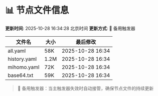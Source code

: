 # 📊 节点文件信息

**更新时间**: 2025-10-28 16:34:28 北京时间
**更新方式**: 🔄 备用触发器

| 文件名 | 大小 | 最后修改 |
|--------|------|----------|
| all.yaml | 58K | 2025-10-28 16:34 |
| history.yaml | 1.2M | 2025-10-28 16:34 |
| mihomo.yaml | 72K | 2025-10-28 16:34 |
| base64.txt | 59K | 2025-10-28 16:34 |

> 🔄 备用触发器：当主触发器失效时自动接管，确保节点文件的持续更新
